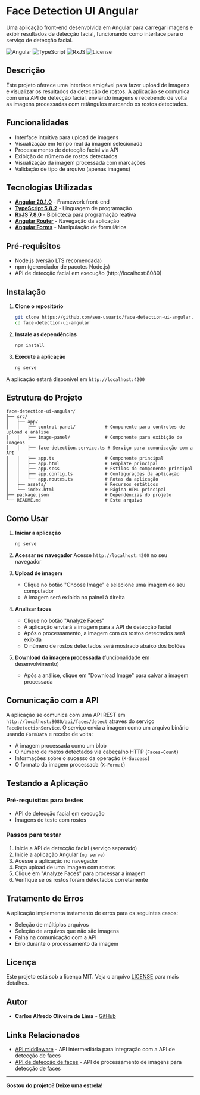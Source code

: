 # Face Detection UI Angular

Uma aplicação front-end desenvolvida em Angular para carregar imagens e exibir resultados de detecção facial, funcionando como interface para o serviço de detecção facial.

![Angular](https://img.shields.io/badge/angular-20.1.0-red.svg)
![TypeScript](https://img.shields.io/badge/typescript-5.8.2-blue.svg)
![RxJS](https://img.shields.io/badge/rxjs-7.8.0-purple.svg)
![License](https://img.shields.io/badge/license-MIT-blue.svg)

## Descrição

Este projeto oferece uma interface amigável para fazer upload de imagens e visualizar os resultados da detecção de rostos. A aplicação se comunica com uma API de detecção facial, enviando imagens e recebendo de volta as imagens processadas com retângulos marcando os rostos detectados.

##  Funcionalidades

-  Interface intuitiva para upload de imagens
-  Visualização em tempo real da imagem selecionada
-  Processamento de detecção facial via API
-  Exibição do número de rostos detectados
-  Visualização da imagem processada com marcações
-  Validação de tipo de arquivo (apenas imagens)

## Tecnologias Utilizadas

- **[Angular 20.1.0](https://angular.io/)** - Framework front-end
- **[TypeScript 5.8.2](https://www.typescriptlang.org/)** - Linguagem de programação
- **[RxJS 7.8.0](https://rxjs.dev/)** - Biblioteca para programação reativa
- **[Angular Router](https://angular.io/api/router)** - Navegação da aplicação
- **[Angular Forms](https://angular.io/api/forms)** - Manipulação de formulários

## Pré-requisitos

- Node.js (versão LTS recomendada)
- npm (gerenciador de pacotes Node.js)
- API de detecção facial em execução (http://localhost:8080)

## Instalação

1. **Clone o repositório**
   ```bash
   git clone https://github.com/seu-usuario/face-detection-ui-angular.git
   cd face-detection-ui-angular
   ```

2. **Instale as dependências**
   ```bash
   npm install
   ```

3. **Execute a aplicação**
   ```bash
   ng serve
   ```

A aplicação estará disponível em `http://localhost:4200`

## Estrutura do Projeto

```
face-detection-ui-angular/
├── src/
│   ├── app/
│   │   ├── control-panel/           # Componente para controles de upload e análise
│   │   ├── image-panel/             # Componente para exibição de imagens
│   │   ├── face-detection.service.ts # Serviço para comunicação com a API
│   │   ├── app.ts                   # Componente principal
│   │   ├── app.html                 # Template principal
│   │   ├── app.scss                 # Estilos do componente principal
│   │   ├── app.config.ts            # Configurações da aplicação
│   │   └── app.routes.ts            # Rotas da aplicação
│   ├── assets/                      # Recursos estáticos
│   └── index.html                   # Página HTML principal
├── package.json                     # Dependências do projeto
└── README.md                        # Este arquivo
```

## Como Usar

1. **Iniciar a aplicação**
   ```bash
   ng serve
   ```

2. **Acessar no navegador**
   Acesse `http://localhost:4200` no seu navegador

3. **Upload de imagem**
   - Clique no botão "Choose Image" e selecione uma imagem do seu computador
   - A imagem será exibida no painel à direita

4. **Analisar faces**
   - Clique no botão "Analyze Faces"
   - A aplicação enviará a imagem para a API de detecção facial
   - Após o processamento, a imagem com os rostos detectados será exibida
   - O número de rostos detectados será mostrado abaixo dos botões

5. **Download da imagem processada** (funcionalidade em desenvolvimento)
   - Após a análise, clique em "Download Image" para salvar a imagem processada

## Comunicação com a API

A aplicação se comunica com uma API REST em `http://localhost:8080/api/faces/detect` através do serviço `FaceDetectionService`. O serviço envia a imagem como um arquivo binário usando `FormData` e recebe de volta:

- A imagem processada como um blob
- O número de rostos detectados via cabeçalho HTTP (`Faces-Count`)
- Informações sobre o sucesso da operação (`X-Success`)
- O formato da imagem processada (`X-Format`)

## Testando a Aplicação

### Pré-requisitos para testes

- API de detecção facial em execução
- Imagens de teste com rostos

### Passos para testar

1. Inicie a API de detecção facial (serviço separado)
2. Inicie a aplicação Angular (`ng serve`)
3. Acesse a aplicação no navegador
4. Faça upload de uma imagem com rostos
5. Clique em "Analyze Faces" para processar a imagem
6. Verifique se os rostos foram detectados corretamente

## Tratamento de Erros

A aplicação implementa tratamento de erros para os seguintes casos:

- Seleção de múltiplos arquivos
- Seleção de arquivos que não são imagens
- Falha na comunicação com a API
- Erro durante o processamento da imagem

## Licença

Este projeto está sob a licença MIT. Veja o arquivo [LICENSE](LICENSE) para mais detalhes.

## Autor

- **Carlos Alfredo Oliveira de Lima** - [GitHub](https://github.com/CarlosAlfredoOliveiraDeLima)

## Links Relacionados

- [API middleware](https://github.com/CarlosAlfredoOliveiraDeLima/face-detection-api-spring) - API intermediária para integração com a API de detecção de faces
- [API de detecção de faces](https://github.com/CarlosAlfredoOliveiraDeLima/face-detection-core-python) - API de processamento de imagens para detecção de faces

---

 **Gostou do projeto? Deixe uma estrela!** 
